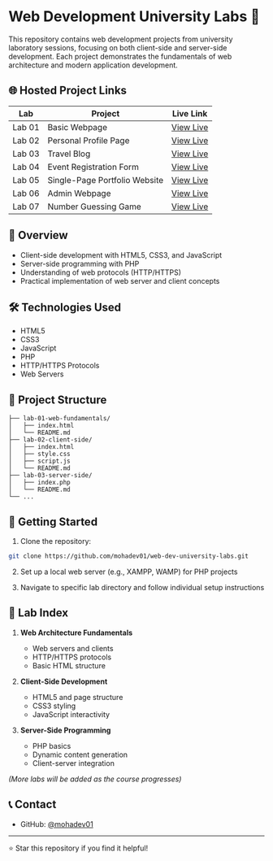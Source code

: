 # Web Development University Labs 🚀

This repository contains web development projects from university laboratory sessions, focusing on both client-side and server-side development. Each project demonstrates the fundamentals of web architecture and modern application development.

## 🌐 Hosted Project Links
| Lab   | Project                   | Live Link                               |
|-------|---------------------------|-----------------------------------------|
| Lab 01 | Basic Webpage          | [View Live](https://mohadev-uni-lab1.vercel.app/) |
| Lab 02 | Personal Profile Page   | [View Live](https://mohadev-uni-lab2.vercel.app/)       |
| Lab 03 | Travel Blog   | [View Live](https://mohadev-uni-lab3.vercel.app/)       |
| Lab 04 | Event Registration Form   | [View Live](https://mohadev-uni-lab4.vercel.app/)       |
| Lab 05 | Single-Page Portfolio Website   | [View Live](https://mohadev-uni-lab5.vercel.app/)       |
| Lab 06 | Admin Webpage   | [View Live](https://mohadev-uni-lab6.vercel.app/)       |
| Lab 07 | Number Guessing Game   | [View Live](https://mohadev-uni-lab7.vercel.app/)       |

## 🎯 Overview

- Client-side development with HTML5, CSS3, and JavaScript
- Server-side programming with PHP
- Understanding of web protocols (HTTP/HTTPS)
- Practical implementation of web server and client concepts

## 🛠️ Technologies Used

- HTML5
- CSS3
- JavaScript
- PHP
- HTTP/HTTPS Protocols
- Web Servers

## 📂 Project Structure

```
├── lab-01-web-fundamentals/
│   ├── index.html
│   └── README.md
├── lab-02-client-side/
│   ├── index.html
│   ├── style.css
│   ├── script.js
│   └── README.md
├── lab-03-server-side/
│   ├── index.php
│   └── README.md
└── ...
```

## 🚀 Getting Started

1. Clone the repository:
```bash
git clone https://github.com/mohadev01/web-dev-university-labs.git
```

2. Set up a local web server (e.g., XAMPP, WAMP) for PHP projects

3. Navigate to specific lab directory and follow individual setup instructions

## 📝 Lab Index

1. **Web Architecture Fundamentals**
   - Web servers and clients
   - HTTP/HTTPS protocols
   - Basic HTML structure

2. **Client-Side Development**
   - HTML5 and page structure
   - CSS3 styling
   - JavaScript interactivity

3. **Server-Side Programming**
   - PHP basics
   - Dynamic content generation
   - Client-server integration

_(More labs will be added as the course progresses)_

## 📞 Contact

- GitHub: [@mohadev01](https://github.com/mohadev01)

---

⭐️ Star this repository if you find it helpful!
